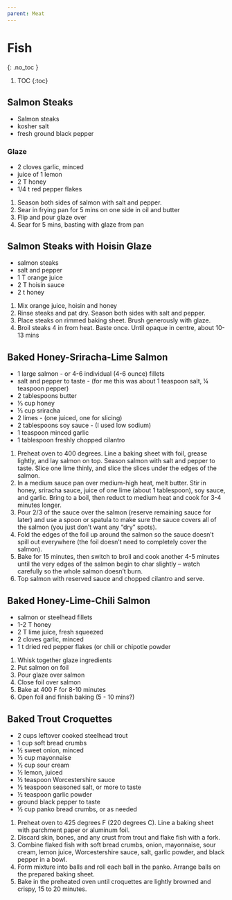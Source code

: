 ```yaml
---
parent: Meat
---
```


# Fish
{: .no_toc }

1. TOC
{:toc}

## Salmon Steaks

* Salmon steaks
* kosher salt
* fresh ground black pepper
  
### Glaze
* 2 cloves garlic, minced
* juice of 1 lemon
* 2 T honey
* 1/4 t red pepper flakes

1. Season both sides of salmon with salt and pepper.
2. Sear in frying pan for 5 mins on one side in oil and butter
3. Flip and pour glaze over
4. Sear for 5 mins, basting with glaze from pan

## Salmon Steaks with Hoisin Glaze

* salmon steaks
* salt and pepper
* 1 T orange juice
* 2 T hoisin sauce
* 2 t honey

1. Mix orange juice, hoisin and honey
2. Rinse steaks and pat dry.  Season both sides with salt and pepper.
3. Place steaks on rimmed baking sheet.  Brush generously with glaze.
4. Broil steaks 4 in from heat. Baste once.  Until opaque in centre, about 10-13 mins

## Baked Honey-Sriracha-Lime Salmon

* 1 large salmon - or 4-6 individual (4-6 ounce) fillets
* salt and pepper to taste - (for me this was about 1 teaspoon salt, ¼ teaspoon pepper)
* 2 tablespoons butter
* ⅓ cup honey
* ⅓ cup sriracha
* 2 limes - (one juiced, one for slicing)
* 2 tablespoons soy sauce - (I used low sodium)
* 1 teaspoon minced garlic
* 1 tablespoon freshly chopped cilantro
  
1. Preheat oven to 400 degrees. Line a baking sheet with foil, grease lightly, and lay salmon on top. Season salmon with salt and pepper to taste. Slice one lime thinly, and slice the slices under the edges of the salmon.
1. In a medium sauce pan over medium-high heat, melt butter. Stir in honey, sriracha sauce, juice of one lime (about 1 tablespoon), soy sauce, and garlic. Bring to a boil, then reduct to medium heat and cook for 3-4 minutes longer.
1. Pour 2/3 of the sauce over the salmon (reserve remaining sauce for later) and use a spoon or spatula to make sure the sauce covers all of the salmon (you just don’t want any “dry” spots). 
1. Fold the edges of the foil up around the salmon so the sauce doesn’t spill out everywhere (the foil doesn’t need to completely cover the salmon).
1. Bake for 15 minutes, then switch to broil and cook another 4-5 minutes until the very edges of the salmon begin to char slightly – watch carefully so the whole salmon doesn’t burn.
1. Top salmon with reserved sauce and chopped cilantro and serve.

## Baked Honey-Lime-Chili Salmon

* salmon or steelhead fillets
* 1-2 T honey
* 2 T lime juice, fresh squeezed
* 2 cloves garlic, minced
* 1 t dried red pepper flakes (or chili or chipotle powder 

1. Whisk together glaze ingredients
2. Put salmon on foil
3. Pour glaze over salmon
4. Close foil over salmon
5. Bake at 400 F for 8-10 minutes
6. Open foil and finish baking (5 - 10 mins?)

## Baked Trout Croquettes

* 2 cups leftover cooked steelhead trout
* 1 cup soft bread crumbs
* ½ sweet onion, minced
* ½ cup mayonnaise
* ½ cup sour cream
* ½ lemon, juiced
* ½ teaspoon Worcestershire sauce
* ½ teaspoon seasoned salt, or more to taste
* ½ teaspoon garlic powder
* ground black pepper to taste
* ½ cup panko bread crumbs, or as needed

1. Preheat oven to 425 degrees F (220 degrees C). Line a baking sheet with parchment paper or aluminum foil.
1. Discard skin, bones, and any crust from trout and flake fish with a fork.
2. Combine flaked fish with soft bread crumbs, onion, mayonnaise, sour cream, lemon juice, Worcestershire sauce, salt, garlic powder, and black pepper in a bowl.
3. Form mixture into balls and roll each ball in the panko. Arrange balls on the prepared baking sheet.
4. Bake in the preheated oven until croquettes are lightly browned and crispy, 15 to 20 minutes.
